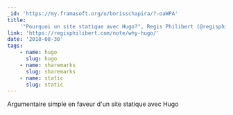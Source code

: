 ```yaml
---
_id: 'https://my.framasoft.org/u/borisschapira/?-oaWPA'
title:
    '"Pourquoi un site statique avec Hugo?", Regis Philibert (@regisphilibert)'
link: 'https://regisphilibert.com/note/why-hugo/'
date: '2018-08-30'
tags:
    - name: hugo
      slug: hugo
    - name: sharemarks
      slug: sharemarks
    - name: static
      slug: static
---
```


<div class="markdown"><p>Argumentaire simple en faveur d'un site statique avec Hugo
</p></div>
